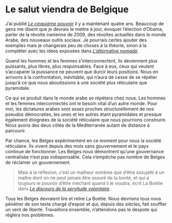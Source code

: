 # Le salut viendra de Belgique

J’ai publié [*Le cinquième pouvoir*](https://tcrouzet.com/le-cinquieme-pouvoir/) il y a maintenant quatre ans. Beaucoup de gens me disent que je devrais le mettre à jour, évoquer l’élection d’Obama, parler de la révolte iranienne de 2009, des révoltes actuelles dans le monde Arabe, des nouveaux outils sociaux. Je pourrais certes ajouter des exemples mais je changerais peu de choses à la théorie, sinon à la compléter avec les idées exposées dans [*L’alternative nomade*](https://tcrouzet.com/alternative-nomade/).<span id="more-21295"></span>

Quand les hommes et les femmes s’interconnectent, ils deviennent plus puissants, plus libres, plus responsables. Face à eux, ceux qui veulent s’accaparer la puissance ne peuvent que durcir leurs positions. Nous en arrivons à la confrontation, inévitable, qui n’aura de cesse de se répéter jusqu’à ce que nous aboutissions à une société plus réticulaire que pyramidale.

Ce qui se produit dans le monde arabe se répètera chez nous. Les hommes et les femmes interconnectés ont le besoin vital d’un autre monde. Pour moi, les dictatures arabes sont assez proches structurellement de nos pseudos démocraties, les unes et les autres étant pyramidales et presque également éloignées de la société réticulaire que nous pourrions construire. Nous avons des deux côtés de la Méditerranée autant de distance à parcourir.

Par chance, les Belges expérimentent en ce moment pour nous la société réticulaire. Ils vivent depuis des mois sans gouvernement et le pays continue de fonctionner. Les Belges nous démontrent qu’une gouvernance centralisée n’est pas indispensable. Cela n’empêche pas nombre de Belges de réclamer un gouvernement.

> Mais à la réflexion, c’est un malheur extrême que d’être assujetti à un maître dont on ne peut jamais être assuré de la bonté, et qui a toujours le pouvoir d’être méchant quand il le voudra, écrit La Boétie dans [*Le discours de la servitude volontaire*](http://fr.wikisource.org/wiki/Discours_de_la_servitude_volontaire).

Tous les Belges devraient lire et relire La Boétie. Nous devrions tous nous pénétrer de son texte chargé d’espoir et qui, depuis des siècles, fait souffler un vent de liberté. Travaillons ensemble, n’attendons pas le despote qui réglera nos problèmes.